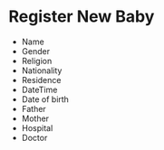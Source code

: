 # Register New Baby

- Name
- Gender
- Religion
- Nationality
- Residence
- DateTime
- Date of birth
- Father
- Mother
- Hospital
- Doctor
